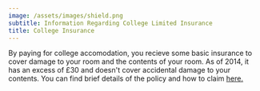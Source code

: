 ```yaml
---
image: /assets/images/shield.png
subtitle: Information Regarding College Limited Insurance
title: College Insurance
---
```


By paying for college accomodation, you recieve some basic insurance to cover damage to your room and the contents of your room. As of 2014, it has an excess of £30 and doesn't cover accidental damage to your contents. You can find brief details of the policy and how to claim [here.](/imagespdf/insurance.pdf)